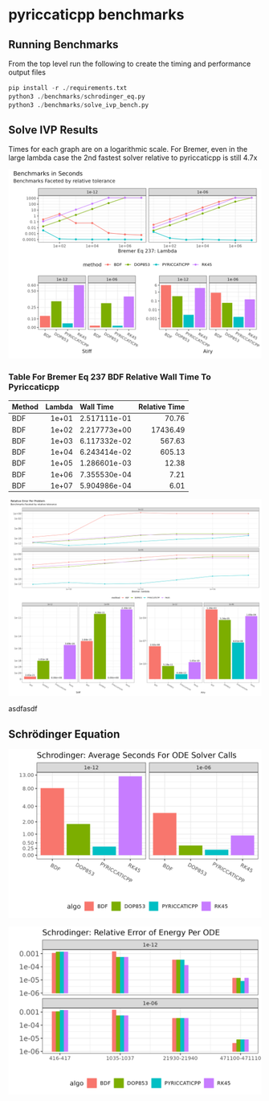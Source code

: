 # pyriccaticpp benchmarks

## Running Benchmarks

From the top level run the following to create the timing and performance output files
```python
pip install -r ./requirements.txt
python3 ./benchmarks/schrodinger_eq.py
python3 ./benchmarks/solve_ivp_bench.py
```

## Solve IVP Results

Times for each graph are on a logarithmic scale. For Bremer, even in the large lambda case the 2nd fastest solver relative to pyriccaticpp is still 4.7x

![ivp_bench](/benchmarks/plots/ivp_bench.png)

### Table For Bremer Eq 237 BDF Relative Wall Time To Pyriccaticpp

|Method       | Lambda| Wall Time   | Relative Time|
|:------------|------:|:------------|-------------:|
|BDF          |  1e+01|2.517111e-01 |         70.76|
|BDF          |  1e+02|2.217773e+00 |      17436.49|
|BDF          |  1e+03|6.117332e-02 |        567.63|
|BDF          |  1e+04|6.243414e-02 |        605.13|
|BDF          |  1e+05|1.286601e-03 |         12.38|
|BDF          |  1e+06|7.355530e-04 |          7.21|
|BDF          |  1e+07|5.904986e-04 |          6.01|

![ivp_bench_err](/benchmarks/plots/ivp_bench_errs.png)

asdfasdf

## Schrödinger Equation

![sch_bench](/benchmarks/plots/schrodinger.png)

![sch_bench_err](/benchmarks/plots/schrodinger_err.png)
